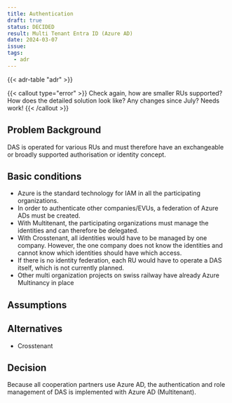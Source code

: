 ```yaml
---
title: Authentication
draft: true
status: DECIDED
result: Multi Tenant Entra ID (Azure AD)
date: 2024-03-07
issue: 
tags:
  - adr
---
```


{{< adr-table "adr" >}}

{{< callout type="error" >}}
Check again, how are smaller RUs supported? How does the detailed solution look like? Any changes since July? Needs work!
{{< /callout >}}

## Problem Background
DAS is operated for various RUs and must therefore have an exchangeable or broadly supported authorisation or identity concept.

## Basic conditions
* Azure is the standard technology for IAM in all the participating organizations.
* In order to authenticate other companies/EVUs, a federation of Azure ADs must be created.
* With Multitenant, the participating organizations must manage the identities and can therefore be delegated.
* With Crosstenant, all identities would have to be managed by one company. However, the one company does not know the identities and cannot know which identities should have which access.
* If there is no identity federation, each RU would have to operate a DAS itself, which is not currently planned.
* Other multi organization projects on swiss railway have already Azure Multinancy in place


## Assumptions


## Alternatives
* Crosstenant

## Decision
Because all cooperation partners use Azure AD, the authentication and role management of DAS is implemented with Azure AD (Multitenant).
